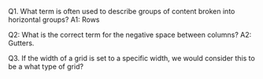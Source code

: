 Q1. What term is often used to describe groups of content broken into horizontal groups?
A1: Rows

Q2: What is the correct term for the negative space between columns?
A2: Gutters.

Q3. If the width of a grid is set to a specific width, we would consider this to be a what type of grid?
